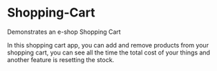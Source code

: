 # Shopping-Cart
Demonstrates an e-shop Shopping Cart

In this shopping cart app, you can add and remove products from your shopping cart, you can see all the time the total cost of your things and another feature is resetting the stock. 
